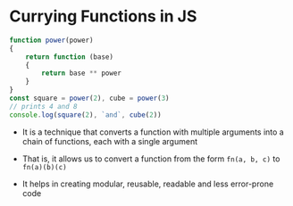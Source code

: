 # Currying Functions in JS

```js
function power(power)
{
    return function (base)
    {
        return base ** power
    }
}
const square = power(2), cube = power(3)
// prints 4 and 8
console.log(square(2), `and`, cube(2))
```

- It is a technique that converts a function with multiple arguments into a chain
of functions, each with a single argument

- That is, it allows us to convert a function from the form `fn(a, b, c)` to
`fn(a)(b)(c)`

- It helps in creating modular, reusable, readable and less error-prone code
